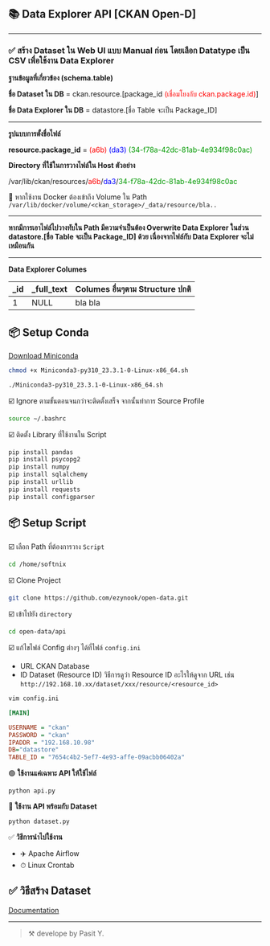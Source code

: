 ## 📚 Data Explorer API [CKAN Open-D]

---
### ✅ สร้าง Dataset ใน Web UI แบบ Manual ก่อน โดยเลือก Datatype เป็น CSV เพื่อใช้งาน Data Explorer

__ฐานข้อมูลที่เกี่ยวข้อง (schema.table)__

__ชื่อ Dataset ใน DB__ = ckan.resource.[package_id <span style="color:red">(เชื่อมโยงกับ ckan.package.id)</span>]

__ชื่อ Data Explorer ใน DB__ = datastore.[ชื่อ Table จะเป็น Package_ID]

---

__รูปแบบการตั้งชื่อไฟล์__

__resource.package_id__ = <span style="color:red">(a6b) </span><span style="color:blue">(da3) </span><span style="color:#009900">(34-f78a-42dc-81ab-4e934f98c0ac)</span>

__Directory ที่ใช้ในการวางไฟล์ใน Host ตัวอย่าง__

/var/lib/ckan/resources/<span style="color:red">a6b</span>/<span style="color:blue">da3</span>/<span style="color:#009900">34-f78a-42dc-81ab-4e934f98c0ac</span>

🐳 หากใช้งาน Docker ต้องเข้าถึง Volume ใน Path
```/var/lib/docker/volume/<ckan_storage>/_data/resource/bla..```

---
__หากมีการเอาไฟล์ไปวางทับใน Path มีความจำเป็นต้อง Overwrite Data Explorer ในส่วน datastore.[ชื่อ Table จะเป็น Package_ID] ด้วย เนื่องจากไฟล์กับ Data Explorer จะไม่เหมือนกัน__

---
__Data Explorer Columes__

| _id | _full_text | Columes อื่นๆตาม Structure ปกติ |
|-----|------------|---------------------------------|
| 1   | NULL       | bla bla                         |

## 📦 Setup Conda

[Download Miniconda](https://repo.anaconda.com/miniconda/Miniconda3-py310_23.3.1-0-Linux-x86_64.sh)
```bash
chmod +x Miniconda3-py310_23.3.1-0-Linux-x86_64.sh
```
```bash
./Miniconda3-py310_23.3.1-0-Linux-x86_64.sh
```
☑️ Ignore ตามขั้นตอนจนกว่าจะติดตั้งเสร็จ จากนั้นทำการ Source Profile
```bash
source ∼/.bashrc
```
☑️ ติดตั้ง Library ที่ใช้งานใน Script
```py
pip install pandas
pip install psycopg2
pip install numpy
pip install sqlalchemy
pip install urllib
pip install requests
pip install configparser
```
## 📦 Setup Script
☑️ เลือก Path ที่ต้องการวาง ```Script```
```bash
cd /home/softnix
```
☑️ Clone Project
```bash
git clone https://github.com/ezynook/open-data.git
```
☑️ เข้าไปยัง ```directory```
```bash
cd open-data/api
```
☑️ แก้ไขไฟล์ Config ต่างๆ ได้ที่ไฟล์ ```config.ini```
* URL CKAN Database
* ID Dataset (Resource ID) วิธีการดูว่า Resource ID อะไรให้ดูจาก URL เช่น
```http://192.168.10.xx/dataset/xxx/resource/<resource_id>```
```bash
vim config.ini
```
```ini
[MAIN]

USERNAME = "ckan"
PASSWORD = "ckan"
IPADDR = "192.168.10.98"
DB="datastore"
TABLE_ID = "7654c4b2-5ef7-4e93-affe-09acbb06402a"
```
🟢 __ใช้งานแค่เฉพาะ API ให้ใช้ไฟล์__
```py
python api.py
```
🔵 __ใช้งาน API พร้อมกับ Dataset__
```py
python dataset.py
```
✅ __วิธีการนำไปใช้งาน__
* ✈️ Apache Airflow
* ⏱ Linux Crontab

## ✅ วิธีสร้าง Dataset
[Documentation](https://github.com/ezynook/open-data/blob/main/api/documentation.pdf)


---


> ⚒️ develope by Pasit Y.
